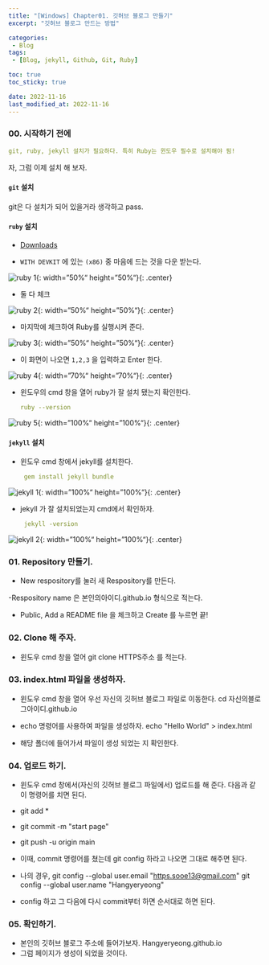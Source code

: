 ```yaml
---
title: "[Windows] Chapter01. 깃허브 블로그 만들기"
excerpt: "깃허브 블로그 만드는 방법"

categories:
 - Blog
tags:
 - [Blog, jekyll, Github, Git, Ruby]

toc: true
toc_sticky: true

date: 2022-11-16
last_modified_at: 2022-11-16
---
```


<!-- outline-start -->

### 00. 시작하기 전에

   ```yaml
   git, ruby, jekyll 설치가 필요하다. 특히 Ruby는 윈도우 필수로 설치해야 됨!
   ```

자, 그럼 이제 설치 해 보자.


#### `git` 설치
 git은 다 설치가 되어 있을거라 생각하고 pass.



#### `ruby` 설치

 - [Downloads](https://rubyinstaller.org/)


 - `WITH DEVKIT` 에 있는 `(x86)` 중 마음에 드는 것을 다운 받는다.

  ![ruby 1](https://user-images.githubusercontent.com/117553252/202195331-b0fea8c8-4e8c-4c17-92f0-3169cd6fc377.png){: width=”50%“ height=”50%“}{: .center}



 - 둘 다 체크

  ![ruby 2](https://user-images.githubusercontent.com/117553252/202196131-d7cacdfb-99a4-47af-9608-6ef56eadb233.png){: width=”50%“ height=”50%“}{: .center}



 - 마지막에 체크하여 Ruby를 실행시켜 준다.

  ![ruby 3](https://user-images.githubusercontent.com/117553252/202196210-97b269d2-d837-4715-9e7b-3ad6797708c5.png){: width=”50%“ height=”50%“}{: .center}



 - 이 화면이 나오면 `1,2,3` 을 입력하고 Enter 한다.

  ![ruby 4](https://user-images.githubusercontent.com/117553252/202196266-94f34ea2-ada5-44f2-a994-ee31390ab9b4.png){: width=”70%“ height=”70%“}{: .center}



 - 윈도우의 cmd 창을 열어 ruby가 잘 설치 됐는지 확인한다.
 

   ```yaml
   ruby --version
   ```

 ![ruby 5](https://user-images.githubusercontent.com/117553252/202198332-abb2ac3c-967b-420f-b819-c4545c53dcfb.png){: width=”100%“ height=”100%“}{: .center}




#### `jekyll` 설치

- 윈도우 cmd 창에서 jekyll를 설치한다.


   ```yaml
    gem install jekyll bundle
   ```

 ![jekyll 1](https://user-images.githubusercontent.com/117553252/202201371-dfd3e491-1150-48ee-ad98-ad21941841b3.png){: width=”100%“ height=”100%“}{: .center}



- jekyll 가 잘 설치되었는지 cmd에서 확인하자.


   ```yaml
    jekyll -version
   ```

 ![jekyll 2](https://user-images.githubusercontent.com/117553252/202201887-2e1e3e5b-eb54-446c-bb8a-6412f780efa6.png){: width=”100%“ height=”100%“}{: .center}





### 01. Repository 만들기.

- New respository를 눌러 새 Respository를 만든다.

-Respository name 은 본인의아이디.github.io 형식으로 적는다.

- Public, Add a README file 을 체크하고 Create 를 누르면 끝!

### 02. Clone 해 주자.

- 윈도우 cmd 창을 열어 git clone HTTPS주소 를 적는다.

### 03. index.html 파일을 생성하자.

- 윈도우 cmd 창을 열어 우선 자신의 깃허브 블로그 파일로 이동한다.
cd 자신의블로그아이디.github.io

- echo 명령어를 사용하여 파일을 생성하자.
echo "Hello World" > index.html

- 해당 폴더에 들어가서 파일이 생성 되었는 지 확인한다.

### 04. 업로드 하기.

- 윈도우 cmd 창에서(자신의 깃허브 블로그 파일에서) 업로드를 해 준다.
다음과 같이 명령어를 치면 된다.

- git add *
- git commit -m "start page"
- git push -u origin main

- 이때, commit 명령어를 쳤는데 git config 하라고 나오면 그대로 해주면 된다.
- 나의 경우,
git config --global user.email "https.sooe13@gmail.com"
git config --global user.name "Hangyeryeong"
- config 하고 그 다음에 다시 commit부터 하면 순서대로 하면 된다.

### 05. 확인하기.

- 본인의 깃허브 블로그 주소에 들어가보자.
Hangyeryeong.github.io
- 그럼 페이지가 생성이 되었을 것이다.